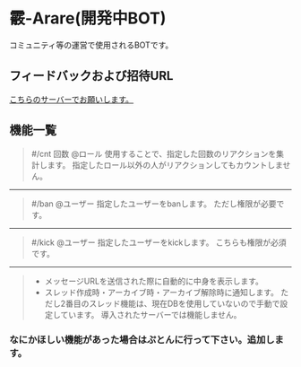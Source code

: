 # 霰-Arare(開発中BOT)
コミュニティ等の運営で使用されるBOTです。

## フィードバックおよび招待URL
[こちらのサーバーでお願いします。](https://discord.gg/hGjg6cQPwS)

## 機能一覧

> #/cnt 回数 @ロール
使用することで、指定した回数のリアクションを集計します。
指定したロール以外の人がリアクションしてもカウントしません。

---

> #/ban @ユーザー
指定したユーザーをbanします。
ただし権限が必要です。

---

> #/kick @ユーザー
指定したユーザーをkickします。
こちらも権限が必須です。

---

> * メッセージURLを送信された際に自動的に中身を表示します。
> * スレッド作成時・アーカイブ時・アーカイブ解除時に通知します。
ただし2番目のスレッド機能は、現在DBを使用していないので手動で設定しています。
導入されたサーバーでは機能しません。

### なにかほしい機能があった場合はぷとんに行って下さい。追加します。
